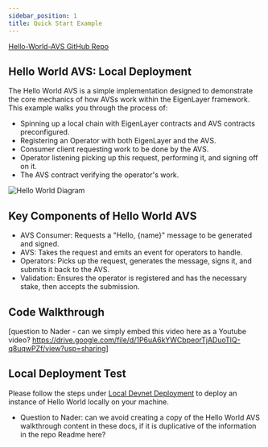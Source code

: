 ```yaml
---
sidebar_position: 1
title: Quick Start Example
---
```


[Hello-World-AVS GitHub Repo](https://github.com/Layr-Labs/hello-world-avs)

## Hello World AVS: Local Deployment
The Hello World AVS is a simple implementation designed to demonstrate the core mechanics of how AVSs work within the EigenLayer framework. This example walks you through the process of:
- Spinning up a local chain with EigenLayer contracts and AVS contracts preconfigured.
- Registering an Operator with both EigenLayer and the AVS.
- Consumer client requesting work to be done by the AVS.
- Operator listening picking up this request, performing it, and signing off on it.
- The AVS contract verifying the operator's work.

![Hello World Diagram](/img/avs/hello-world-diagram-v2.png)

## Key Components of Hello World AVS
- AVS Consumer: Requests a "Hello, {name}" message to be generated and signed.
- AVS: Takes the request and emits an event for operators to handle.
- Operators: Picks up the request, generates the message, signs it, and submits it back to the AVS.
- Validation: Ensures the operator is registered and has the necessary stake, then accepts the submission.


## Code Walkthrough

[question to Nader - can we simply embed this video here as a Youtube video?
https://drive.google.com/file/d/1P6uA6kYWCbpeorTjADuoTlQ-q8uqwPZf/view?usp=sharing]

## Local Deployment Test

Please follow the steps under [Local Devnet Deployment](https://github.com/Layr-Labs/hello-world-avs?tab=readme-ov-file#local-devnet-deployment) to deploy an instance of Hello World locally on your machine.

* Question to Nader: can we avoid creating a copy of the Hello World AVS walkthrough content in these docs, if it is duplicative of the information in the repo Readme here?